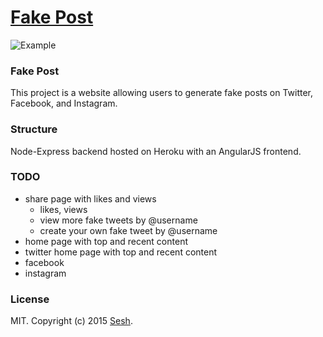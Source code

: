# [Fake Post](http://fakepost.com)

![Example](https://raw.github.com/fisch0920/fakepost.com/master/assets/img/example.png)

### Fake Post

This project is a website allowing users to generate fake posts on Twitter, Facebook, and Instagram.

### Structure

Node-Express backend hosted on Heroku with an AngularJS frontend.

### TODO

* share page with likes and views
  * likes, views
  * view more fake tweets by @username
  * create your own fake tweet by @username
* home page with top and recent content
* twitter home page with top and recent content
* facebook
* instagram

### License

MIT. Copyright (c) 2015 [Sesh](http://seshapp.com).
